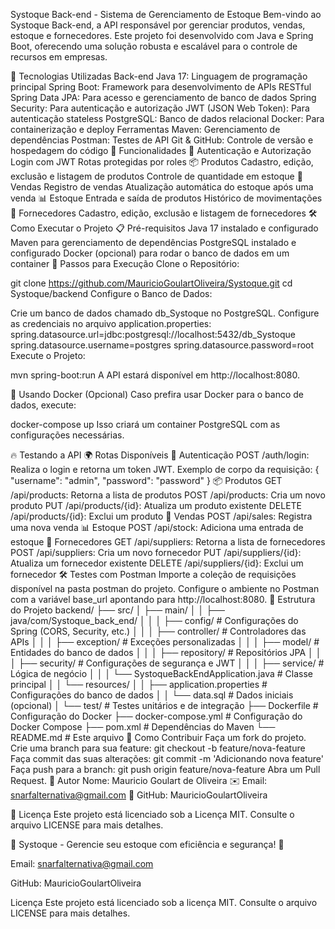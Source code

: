 Systoque Back-end - Sistema de Gerenciamento de Estoque
Bem-vindo ao Systoque Back-end, a API responsável por gerenciar produtos, vendas, estoque e fornecedores. Este projeto foi desenvolvido com Java e Spring Boot, oferecendo uma solução robusta e escalável para o controle de recursos em empresas.

🚀 Tecnologias Utilizadas
Back-end
Java 17: Linguagem de programação principal
Spring Boot: Framework para desenvolvimento de APIs RESTful
Spring Data JPA: Para acesso e gerenciamento de banco de dados
Spring Security: Para autenticação e autorização
JWT (JSON Web Token): Para autenticação stateless
PostgreSQL: Banco de dados relacional
Docker: Para containerização e deploy
Ferramentas
Maven: Gerenciamento de dependências
Postman: Testes de API
Git & GitHub: Controle de versão e hospedagem do código
📌 Funcionalidades
🔐 Autenticação e Autorização
Login com JWT
Rotas protegidas por roles
📦 Produtos
Cadastro, edição, exclusão e listagem de produtos
Controle de quantidade em estoque
🛒 Vendas
Registro de vendas
Atualização automática do estoque após uma venda
📊 Estoque
Entrada e saída de produtos
Histórico de movimentações
🚛 Fornecedores
Cadastro, edição, exclusão e listagem de fornecedores
🛠️ Como Executar o Projeto
📋 Pré-requisitos
Java 17 instalado e configurado
Maven para gerenciamento de dependências
PostgreSQL instalado e configurado
Docker (opcional) para rodar o banco de dados em um container
🚀 Passos para Execução
Clone o Repositório:

git clone https://github.com/MauricioGoulartOliveira/Systoque.git
cd Systoque/backend
Configure o Banco de Dados:

Crie um banco de dados chamado db_Systoque no PostgreSQL.
Configure as credenciais no arquivo application.properties:
spring.datasource.url=jdbc:postgresql://localhost:5432/db_Systoque
spring.datasource.username=postgres
spring.datasource.password=root
Execute o Projeto:

mvn spring-boot:run
A API estará disponível em http://localhost:8080.

🐳 Usando Docker (Opcional)
Caso prefira usar Docker para o banco de dados, execute:

docker-compose up
Isso criará um container PostgreSQL com as configurações necessárias.

🔥 Testando a API
🌍 Rotas Disponíveis
🔐 Autenticação
POST /auth/login: Realiza o login e retorna um token JWT.
Exemplo de corpo da requisição:
{ "username": "admin", "password": "password" }
📦 Produtos
GET /api/products: Retorna a lista de produtos
POST /api/products: Cria um novo produto
PUT /api/products/{id}: Atualiza um produto existente
DELETE /api/products/{id}: Exclui um produto
🛒 Vendas
POST /api/sales: Registra uma nova venda
📊 Estoque
POST /api/stock: Adiciona uma entrada de estoque
🚛 Fornecedores
GET /api/suppliers: Retorna a lista de fornecedores
POST /api/suppliers: Cria um novo fornecedor
PUT /api/suppliers/{id}: Atualiza um fornecedor existente
DELETE /api/suppliers/{id}: Exclui um fornecedor
🛠️ Testes com Postman
Importe a coleção de requisições disponível na pasta postman do projeto.
Configure o ambiente no Postman com a variável base_url apontando para http://localhost:8080.
📂 Estrutura do Projeto
backend/
├── src/
│   ├── main/
│   │   ├── java/com/Systoque_back_end/
│   │   │   ├── config/         # Configurações do Spring (CORS, Security, etc.)
│   │   │   ├── controller/     # Controladores das APIs
│   │   │   ├── exception/      # Exceções personalizadas
│   │   │   ├── model/          # Entidades do banco de dados
│   │   │   ├── repository/     # Repositórios JPA
│   │   │   ├── security/       # Configurações de segurança e JWT
│   │   │   ├── service/        # Lógica de negócio
│   │   │   └── SystoqueBackEndApplication.java  # Classe principal
│   │   └── resources/
│   │       ├── application.properties  # Configurações do banco de dados
│   │       └── data.sql                 # Dados iniciais (opcional)
│   └── test/ # Testes unitários e de integração
├── Dockerfile            # Configuração do Docker
├── docker-compose.yml    # Configuração do Docker Compose
├── pom.xml               # Dependências do Maven
└── README.md             # Este arquivo
🤝 Como Contribuir
Faça um fork do projeto.
Crie uma branch para sua feature:
git checkout -b feature/nova-feature
Faça commit das suas alterações:
git commit -m 'Adicionando nova feature'
Faça push para a branch:
git push origin feature/nova-feature
Abra um Pull Request.
👤 Autor
Nome: Mauricio Goulart de Oliveira
✉️ Email: snarfalternativa@gmail.com
🐙 GitHub: MauricioGoulartOliveira

📜 Licença
Este projeto está licenciado sob a Licença MIT. Consulte o arquivo LICENSE para mais detalhes.

🔹 Systoque - Gerencie seu estoque com eficiência e segurança! 🚀

Email: snarfalternativa@gmail.com

GitHub: MauricioGoulartOliveira

Licença Este projeto está licenciado sob a licença MIT. Consulte o arquivo LICENSE para mais detalhes.
